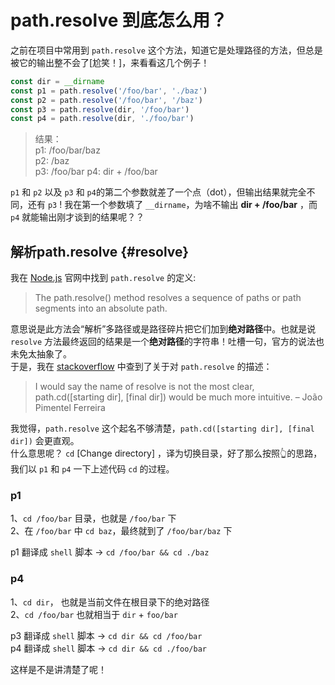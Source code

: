 # path.resolve 到底怎么用？
之前在项目中常用到 `path.resolve` 这个方法，知道它是处理路径的方法，但总是被它的输出整不会了[尬笑！]，来看看这几个例子！  
```js
const dir = __dirname
const p1 = path.resolve('/foo/bar', './baz')
const p2 = path.resolve('/foo/bar', '/baz')
const p3 = path.resolve(dir, '/foo/bar')
const p4 = path.resolve(dir, './foo/bar')
```
> 结果：  
p1: /foo/bar/baz  
p2: /baz  
p3: /foo/bar
p4: dir + /foo/bar

`p1` 和 `p2` 以及 `p3` 和 `p4`的第二个参数就差了一个点（dot），但输出结果就完全不同，还有 `p3` ! 我在第一个参数填了 `__dirname`，为啥不输出  **dir + /foo/bar** ，而 `p4` 就能输出刚才谈到的结果呢？？

## 解析path.resolve {#resolve}
我在 [Node.js](https://nodejs.org/api/path.html#pathdirnamepath) 官网中找到 `path.resolve` 的定义:
> The path.resolve() method resolves a sequence of paths or path segments into an absolute path.

意思说是此方法会“解析”多路径或是路径碎片把它们加到**绝对路径**中。也就是说 `resolve` 方法最终返回的结果是一个**绝对路径**的字符串！吐槽一句，官方的说法也未免太抽象了。  
于是，我在 [stackoverflow](https://stackoverflow.com/questions/35048686/whats-the-difference-between-path-resolve-and-path-join) 中查到了关于对 `path.resolve` 的描述：
> I would say the name of resolve is not the most clear, path.cd([starting dir], [final dir]) would be much more intuitive. – 
João Pimentel Ferreira  


我觉得，`path.resolve` 这个起名不够清楚，`path.cd([starting dir], [final dir])` 会更直观。  
什么意思呢？ `cd` [Change directory] ，译为切换目录，好了那么按照👆的思路，我们以 `p1` 和 `p4` 一下上述代码 `cd` 的过程。  
### p1
1、`cd /foo/bar` 目录，也就是 `/foo/bar` 下  
2、在 `/foo/bar` 中 `cd baz`，最终就到了 `/foo/bar/baz` 下  


p1 翻译成 `shell` 脚本 -> `cd /foo/bar && cd ./baz`
### p4
1、`cd dir`， 也就是当前文件在根目录下的绝对路径  
2、`cd /foo/bar` 也就相当于 `dir` + `foo/bar`  


p3 翻译成 `shell` 脚本 -> `cd dir && cd /foo/bar`  
p4 翻译成 `shell` 脚本 -> `cd dir && cd ./foo/bar`   

这样是不是讲清楚了呢！  
<TheEnd />


